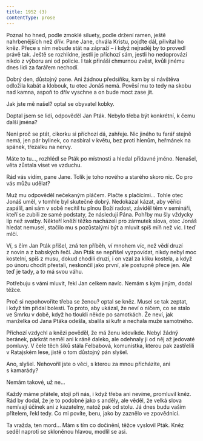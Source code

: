 ```yaml
---
title: 1952 (3)
contentType: prose
---
```


Poznal ho hned, podle zmoklé siluety, podle držení ramen, ještě nahrbenějších než dřív. Pane Jane, chvála Kristu, pojďte dál, přivítal ho kněz. Přece s ním nebude stát na zápraží – i když nejraděj by to provedl právě tak. Ještě se rozhlídne, jestli je příchozí sám, jestli ho nedoprovází nikdo z výboru ani od policie. I tak přináší chmurnou zvěst, kvůli jinému dnes lidi za farářem nechodí.

Dobrý den, důstojný pane. Ani žádnou předsíňku, kam by si návštěva odložila kabát a klobouk, tu otec Jonáš nemá. Pověsí mu to tedy na skobu nad kamna, aspoň to dřív vyschne a on bude moct zase jít.

Jak jste mě našel? optal se obyvatel kobky.

Doptal jsem se lidí, odpověděl Jan Pták. Nebylo třeba být konkrétní, k čemu další jména?

Není proč se ptát, cikorku si příchozí dá, zahřeje. Nic jiného tu farář stejně nemá, jen pár bylinek, co nasbíral v květu, bez proti hlenům, heřmánek na spánek, třezalku na nervy.

Máte to tu…, rozhlédl se Pták po místnosti a hledal přídavné jméno. Nenašel, věta zůstala viset ve vzduchu.

Rád vás vidím, pane Jane. Tolik je toho nového a starého skoro nic. Co pro vás můžu udělat?

Muž mu odpověděl nečekaným pláčem. Plačte s plačícími… Tohle otec Jonáš uměl, v tomhle byl skutečně dobrý. Nedokázal kázat, aby věřící zapálil, ani sám v sobě necítil tu plnou Boží radost, záviděl těm v semináři, kteří se zubili ze samé podstaty, že následují Pána. Pohřby mu šly vždycky líp než svatby. Někteří kněží těžko nacházeli pro zármutek slova, otec Jonáš hledat nemusel, stačilo mu s pozůstalými být a mluvit spíš míň než víc. I teď mlčí.

Ví, s čím Jan Pták přišel, zná ten příběh, ví mnohem víc, než vědí druzí z novin a z babských řečí. Jan Pták se nepřišel vyzpovídat, nikdy nebyl moc kostelní, spíš z musu, dokud chodili druzí, i on vzal za kliku kostela, a když po únoru chodit přestali, neskončil jako první, ale postupně přece jen. Ale teď je tady, a to má svou váhu.

Potřebuju s vámi mluvit, řekl Jan celkem navíc. Nemám s kým jiným, dodal těžce.

Proč si nepohovoříte třeba se ženou? optal se kněz. Musel se tak zeptat, i když tím přidal bolesti. To proto, aby ukázal, že neví o ničem, co se stalo ve Smrku v době, když ho tloukli někde po samotkách. Že neví, jak manželka od Jana Ptáka odešla, sbalila si kufr a nechala muže samotného.

Příchozí vzdychl a knězi pověděl, že má ženu kdovíkde. Nebyl žádný beránek, párkrát neměl ani k ráně daleko, ale odehnaly ji od něj až jedovaté pomluvy. V čele těch šiků stála Felbabová, komunistka, kterou pak zastřelili v Ratajském lese, jistě o tom důstojný pán slyšel.

Ano, slyšel. Nehovořil jste o věci, s kterou za mnou přicházíte, ani s kamarády?

Nemám takové, už ne…

Každý máme přátele, stojí při nás, i když třeba ani nevíme, promluvil kněz. Rád by dodal, že je to podobné jako s anděly, ale věděl, že velká slova nemívají účinek ani z kazatelny, natož pak od stolu. Já dnes budu vašim přítelem, řekl tedy. Co mi povíte, beru, jako by zaznělo ve zpovědnici.

Ta vražda, ten mord… Mám s tím co dočinění, těžce vyslovil Pták. Kněz seděl naproti se skloněnou hlavou, modlil se asi.
